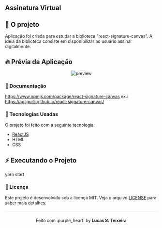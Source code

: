 ## Assinatura Virtual

## :barber: O projeto

Aplicação foi criada para estudar a biblioteca "react-signature-canvas".
A ideia da biblioteca consiste em disponibilizar ao usuário assinar digitalmente. 

## :fire: Prévia da Aplicação

<div align="center"> 
<img src="https://media.giphy.com/media/sBGUWWJoSg0T23ZkYB/giphy.gif" alt="preview"/>
</div>

### :memo: Documentação
https://www.npmjs.com/package/react-signature-canvas
ex.:
https://agilgur5.github.io/react-signature-canvas/

### :rocket: Tecnologias Usadas

O projeto foi feito com a seguinte tecnologia:

- [ReactJS](https://pt-br.reactjs.org/)
- HTML
- CSS

## :zap: Executando o Projeto
yarn start

### :memo: Licença
Este projeto é desenvolvido sob a licença MIT. Veja o arquivo [LICENSE](LICENSE.md) para saber mais detalhes.

<p align="center" style="margin-top: 20px; border-top: 1px solid #eee; padding-top: 20px;">Feito com :purple_heart: by <strong> Lucas S. Teixeira</strong> </p>

